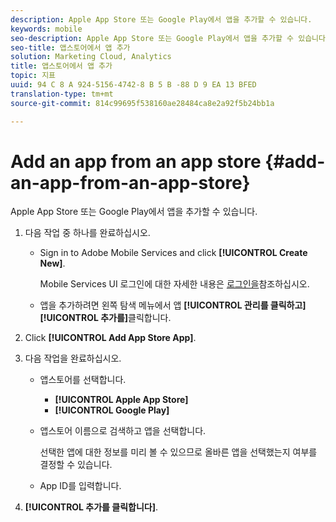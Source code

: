 ```yaml
---
description: Apple App Store 또는 Google Play에서 앱을 추가할 수 있습니다.
keywords: mobile
seo-description: Apple App Store 또는 Google Play에서 앱을 추가할 수 있습니다.
seo-title: 앱스토어에서 앱 추가
solution: Marketing Cloud, Analytics
title: 앱스토어에서 앱 추가
topic: 지표
uuid: 94 C 8 A 924-5156-4742-8 B 5 B -88 D 9 EA 13 BFED
translation-type: tm+mt
source-git-commit: 814c99695f538160ae28484ca8e2a92f5b24bb1a

---
```



# Add an app from an app store {#add-an-app-from-an-app-store}

Apple App Store 또는 Google Play에서 앱을 추가할 수 있습니다.

1. 다음 작업 중 하나를 완료하십시오.

   * Sign in to Adobe Mobile Services and click **[!UICONTROL Create New]**.

      Mobile Services UI 로그인에 대한 자세한 내용은 [로그인을](/help/using/gs/gs-signin.md)참조하십시오.

   * 앱을 추가하려면 왼쪽 탐색 메뉴에서 앱 **[!UICONTROL 관리를 클릭하고]** **[!UICONTROL 추가를]**&#x200B;클릭합니다.

1. Click **[!UICONTROL Add App Store App]**.
1. 다음 작업을 완료하십시오.

   * 앱스토어를 선택합니다.
      * **[!UICONTROL Apple App Store]**
      * **[!UICONTROL Google Play]**
   * 앱스토어 이름으로 검색하고 앱을 선택합니다.

      선택한 앱에 대한 정보를 미리 볼 수 있으므로 올바른 앱을 선택했는지 여부를 결정할 수 있습니다.

   * App ID를 입력합니다.


1. **[!UICONTROL 추가를 클릭합니다]**.